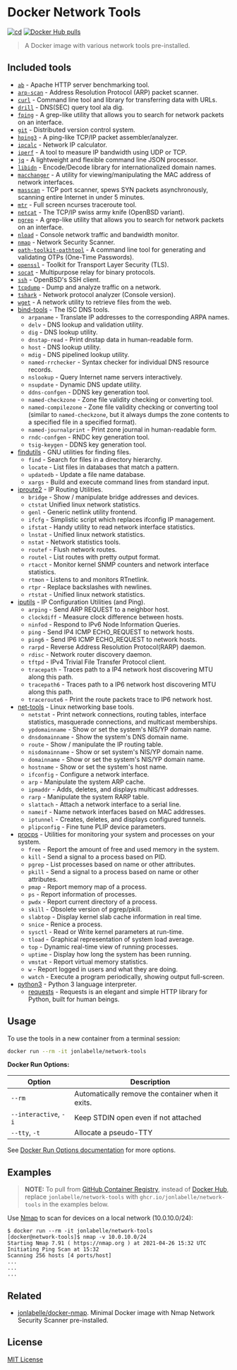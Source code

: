# Docker Network Tools

[![cd](https://github.com/jonlabelle/docker-network-tools/actions/workflows/cd.yml/badge.svg)](https://github.com/jonlabelle/docker-network-tools/actions/workflows/cd.yml)
[![Docker Hub pulls](https://img.shields.io/docker/pulls/jonlabelle/network-tools.svg?label=docker%20hub%20pulls)][dockerhub]

> A Docker image with various network tools pre-installed.

## Included tools

- [`ab`](https://httpd.apache.org/docs/current/programs/ab.html) - Apache HTTP server benchmarking tool.
- [`arp-scan`](https://github.com/royhills/arp-scan) - Address Resolution Protocol (ARP) packet scanner.
- [`curl`](https://curl.haxx.se) - Command line tool and library for transferring data with URLs.
- [`drill`](https://nlnetlabs.nl/projects/ldns/) - DNS(SEC) query tool ala dig.
- [`fping`](https://fping.org) - A grep-like utility that allows you to search for network packets on an interface.
- [`git`](https://www.git-scm.com/) - Distributed version control system.
- [`hping3`](https://github.com/antirez/hping) - A ping-like TCP/IP packet assembler/analyzer.
- [`ipcalc`](http://jodies.de/ipcalc) - Network IP calculator.
- [`iperf`](https://sourceforge.net/projects/iperf2/) - A tool to measure IP bandwidth using UDP or TCP.
- [`jq`](https://stedolan.github.io/jq/) - A lightweight and flexible command line JSON processor.
- [`libidn`](https://www.gnu.org/software/libidn) - Encode/Decode library for internationalized domain names.
- [`macchanger`](https://github.com/alobbs/macchanger) - A utility for viewing/manipulating the MAC address of network interfaces.
- [`masscan`](https://github.com/robertdavidgraham/masscan) - TCP port scanner, spews SYN packets asynchronously, scanning entire Internet in under 5 minutes.
- [`mtr`](https://www.bitwizard.nl/mtr/) - Full screen ncurses traceroute tool.
- [`netcat`](https://packages.debian.org/sid/netcat-openbsd) - The TCP/IP swiss army knife (OpenBSD variant).
- [`ngrep`](https://github.com/jpr5/ngrep/) - A grep-like utility that allows you to search for network packets on an interface.
- [`nload`](https://github.com/rolandriegel/nload) - Console network traffic and bandwidth monitor.
- [`nmap`](https://nmap.org/) - Network Security Scanner.
- [`oath-toolkit-oathtool`](https://www.nongnu.org/oath-toolkit/index.html) - A command line tool for generating and validating OTPs (One-Time Passwords).
- [`openssl`](https://www.openssl.org/) - Toolkit for Transport Layer Security (TLS).
- [`socat`](http://www.dest-unreach.org/socat/) - Multipurpose relay for binary protocols.
- [`ssh`](https://www.openssh.com/portable.html) - OpenBSD's SSH client.
- [`tcpdump`](https://www.tcpdump.org) - Dump and analyze traffic on a network.
- [`tshark`](https://www.wireshark.org/) - Network protocol analyzer (Console version).
- [`wget`](https://www.gnu.org/software/wget/wget.html) - A network utility to retrieve files from the web.
- [bind-tools](https://www.isc.org/dns-tools/) - The ISC DNS tools.
    - `arpaname` - Translate IP addresses to the corresponding ARPA names.
    - `delv` - DNS lookup and validation utility.
    - `dig` - DNS lookup utility.
    - `dnstap-read` - Print dnstap data in human-readable form.
    - `host` - DNS lookup utility.
    - `mdig` - DNS pipelined lookup utility.
    - `named-rrchecker` - Syntax checker for individual DNS resource records.
    - `nslookup` - Query Internet name servers interactively.
    - `nsupdate` - Dynamic DNS update utility.
    - `ddns-confgen` - DDNS key generation tool.
    - `named-checkzone` - Zone file validity checking or converting tool.
    - `named-compilezone` - Zone file validity checking or converting tool (similar to `named-checkzone`, but it always dumps the zone contents to a specified file in a specified format).
    - `named-journalprint` - Print zone journal in human-readable form.
    - `rndc-confgen` - RNDC key generation tool.
    - `tsig-keygen` - DDNS key generation tool.
- [findutils](https://www.gnu.org/software/findutils/) - GNU utilities for finding files.
    - `find` - Search for files in a directory hierarchy.
    - `locate` - List files in databases that match a pattern.
    - `updatedb` - Update a file name database.
    - `xargs` - Build and execute command lines from standard input.
- [iproute2](https://wiki.linuxfoundation.org/networking/iproute2) - IP Routing Utilities.
    - `bridge` - Show / manipulate bridge addresses and devices.
    - `ctstat` Unified linux network statistics.
    - `genl` - Generic netlink utility frontend.
    - `ifcfg` - Simplistic script which replaces ifconfig IP management.
    - `ifstat` - Handy utility to read network interface statistics.
    - `lnstat` - Unified linux network statistics.
    - `nstat` - Network statistics tools.
    - `routef` - Flush network routes.
    - `routel` - List routes with pretty output format.
    - `rtacct` - Monitor kernel SNMP counters and network interface statistics.
    - `rtmon` - Listens to and monitors RTnetlink.
    - `rtpr` - Replace backslashes with newlines.
    - `rtstat` - Unified linux network statistics.
- [iputils](https://github.com/iputils/iputils/) - IP Configuration Utilities (and Ping).
    - `arping` - Send ARP REQUEST to a neighbor host.
    - `clockdiff` - Measure clock difference between hosts.
    - `ninfod` - Respond to IPv6 Node Information Queries.
    - `ping` - Send IP4 ICMP ECHO_REQUEST to network hosts.
    - `ping6` - Send IP6 ICMP ECHO_REQUEST to network hosts.
    - `rarpd` - Reverse Address Resolution Protocol(RARP) daemon.
    - `rdisc` - Network router discovery daemon.
    - `tftpd` - IPv4 Trivial File Transfer Protocol client.
    - `tracepath` - Traces path to a IP4 network host discovering MTU along this path.
    - `tracepath6` - Traces path to a IP6 network host discovering MTU along this path.
    - `traceroute6` - Print the route packets trace to IP6 network host.
- [net-tools](https://sourceforge.net/projects/net-tools/) - Linux networking base tools.
    - `netstat` - Print network connections, routing tables, interface statistics, masquerade connections, and multicast memberships.
    - `ypdomainname` - Show or set the system's NIS/YP domain name.
    - `dnsdomainname` - Show the system's DNS domain name.
    - `route` - Show / manipulate the IP routing table.
    - `nisdomainname` - Show or set system's NIS/YP domain name.
    - `domainname` - Show or set the system's NIS/YP domain name.
    - `hostname` - Show or set the system's host name.
    - `ifconfig` - Configure a network interface.
    - `arp` - Manipulate the system ARP cache.
    - `ipmaddr` - Adds, deletes, and displays multicast addresses.
    - `rarp` - Manipulate the system RARP table.
    - `slattach` - Attach a network interface to a serial line.
    - `nameif` - Name network interfaces based on MAC addresses.
    - `iptunnel` - Creates, deletes, and displays configured tunnels.
    - `plipconfig` - Fine tune PLIP device parameters.
- [procps](https://gitlab.com/procps-ng/procps) - Utilities for monitoring your system and processes on your system.
    - `free` - Report the amount of free and used memory in the system.
    - `kill` - Send a signal to a process based on PID.
    - `pgrep` - List processes based on name or other attributes.
    - `pkill` - Send a signal to a process based on name or other attributes.
    - `pmap` - Report memory map of a process.
    - `ps` - Report information of processes.
    - `pwdx` - Report current directory of a process.
    - `skill` - Obsolete version of pgrep/pkill.
    - `slabtop` - Display kernel slab cache information in real time.
    - `snice` - Renice a process.
    - `sysctl` - Read or Write kernel parameters at run-time.
    - `tload` - Graphical representation of system load average.
    - `top` - Dynamic real-time view of running processes.
    - `uptime` - Display how long the system has been running.
    - `vmstat` - Report virtual memory statistics.
    - `w` - Report logged in users and what they are doing.
    - `watch` - Execute a program periodically, showing output full-screen.
- [python3](https://www.python.org) - Python 3 language interpreter.
    - [requests](https://pypi.org/project/requests/) - Requests is an elegant and simple HTTP library for Python, built for human beings.

## Usage

To use the tools in a new container from a terminal session:

```bash
docker run --rm -it jonlabelle/network-tools
```

**Docker Run Options:**

|         Option        |                    Description                    |
|-----------------------|---------------------------------------------------|
| `--rm`                | Automatically remove the container when it exits. |
| `--interactive`, `-i` | Keep STDIN open even if not attached              |
| `--tty`, `-t`         | Allocate a pseudo-TTY                             |

See [Docker Run Options documentation] for more options.

## Examples

> **NOTE:** To pull from [GitHub Container Registry], instead of [Docker Hub],
> replace `jonlabelle/network-tools` with `ghcr.io/jonlabelle/network-tools` in
> the examples below.

Use [Nmap](https://nmap.org/) to scan for devices on a local network (10.0.10.0/24):

```console
$ docker run --rm -it jonlabelle/network-tools
[docker@network-tools]$ nmap -v 10.0.10.0/24
Starting Nmap 7.91 ( https://nmap.org ) at 2021-04-26 15:32 UTC
Initiating Ping Scan at 15:32
Scanning 256 hosts [4 ports/host]
...
...
...
```

## Related

- [jonlabelle/docker-nmap](https://github.com/jonlabelle/docker-nmap). Minimal Docker image with Nmap Network Security Scanner pre-installed.

## License

[MIT License](https://github.com/jonlabelle/docker-network-tools/blob/main/LICENSE.txt)

[dockerhub]: https://hub.docker.com/r/jonlabelle/network-tools
[Docker Hub]: https://hub.docker.com/r/jonlabelle/network-tools
[GitHub Container Registry]: https://github.com/users/jonlabelle/packages/container/package/network-tools
[Docker run reference]: https://docs.docker.com/engine/reference/run/
[Docker Run Options documentation]: https://docs.docker.com/engine/reference/commandline/run/#options
